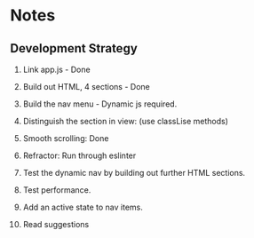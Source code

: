 # Notes

## Development Strategy

1. Link app.js - Done
2. Build out HTML, 4 sections - Done

3. Build the nav menu - Dynamic js required.

4. Distinguish the section in view: (use classLise methods)

5. Smooth scrolling: Done
6. Refractor: Run through eslinter

7. Test the dynamic nav by building out further HTML sections.

8. Test performance.

9. Add an active state to nav items.

10. Read suggestions

